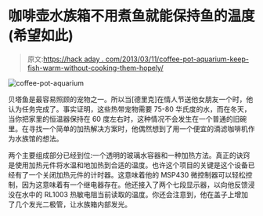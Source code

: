 # 咖啡壶水族箱不用煮鱼就能保持鱼的温度(希望如此)

> 原文:[https://hack aday . com/2013/03/11/coffee-pot-aquarium-keep-fish-warm-without-cooking-them-hopely/](https://hackaday.com/2013/03/11/coffee-pot-aquarium-keeps-fish-warm-without-cooking-them-hopefully/)

![coffee-pot-aquarium](../Images/0b02939f990fa70084ea91870d637cc0.png)

贝塔鱼是最容易照顾的宠物之一。所以当[德里克]在情人节送他女朋友一个时，他认为任务完成了。事实证明，这些热带宠物需要 75-80 华氏度的水，而在冬天，当你把家里的恒温器保持在 60 度左右时，这种情况不会发生在一个普通的旧碗里。在寻找一个简单的加热解决方案时，他偶然想到了用一个便宜的滴滤咖啡机作为水族馆的想法。

两个主要组成部分已经到位:一个透明的玻璃水容器和一种加热方法。真正的诀窍是使用加热元件将水温和地加热到合适的温度。也许这个项目的关键是这个设备已经有了一个关闭加热元件的计时器。这意味着他的 MSP430 微控制器可以轻松控制，因为这意味着有一个继电器存在。他还接入了两个七段显示器，以向他反馈浸没在水中的 RL1003 热敏电阻当前读取的温度。你还会注意到，他在盖子上增加了几个发光二极管，让水族箱内部发光。